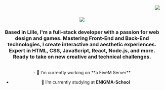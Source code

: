 <img align="right" src="https://visitor-badge.laobi.icu/badge?page_id=SlowSnakPierre.SlowSnakPierre" />

<h1 align="center">
  <img src="https://readme-typing-svg.herokuapp.com?font=Righteous&size=35&center=true&vCenter=true&width=500&height=70&duration=4000&lines=%F0%9F%91%8B+Hi+There+!;I'm+SlowSnakPierre;I'm+a+FullStack+Developper;FiveM+Developper;And+Roblox+Developper+!" />
</h1>

<h3 align="center">
  Based in Lille, I'm a full-stack developer with a passion for web design and games. Mastering Front-End and Back-End technologies, I create interactive and aesthetic experiences. Expert in HTML, CSS, JavaScript, React, Node.js, and more. Ready to take on new creative and technical challenges.
</h3>

<br />

<div align="center">
- 🔭 I’m currently working on **a FiveM Server**
  
- 🌱 I’m currently studying at **ENIGMA-School**
</div>
